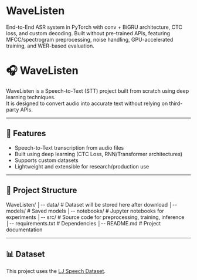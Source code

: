 # WaveListen
End-to-End ASR system in PyTorch with conv + BiGRU architecture, CTC loss, and custom decoding. Built without pre-trained APIs, featuring MFCC/spectrogram preprocessing, noise handling, GPU-accelerated training, and WER-based evaluation.

# 🎧 WaveListen

WaveListen is a Speech-to-Text (STT) project built from scratch using deep learning techniques.  
It is designed to convert audio into accurate text without relying on third-party APIs.  

---

## 🚀 Features
- Speech-to-Text transcription from audio files
- Built using deep learning (CTC Loss, RNN/Transformer architectures)
- Supports custom datasets
- Lightweight and extensible for research/production use

---

## 📂 Project Structure
WaveListen/
│-- data/ # Dataset will be stored here after download
│-- models/ # Saved models
│-- notebooks/ # Jupyter notebooks for experiments
│-- src/ # Source code for preprocessing, training, inference
│-- requirements.txt # Dependencies
│-- README.md # Project documentation


---

## 📊 Dataset

This project uses the [LJ Speech Dataset](https://www.kaggle.com/datasets/mathurinache/the-lj-speech-dataset).


